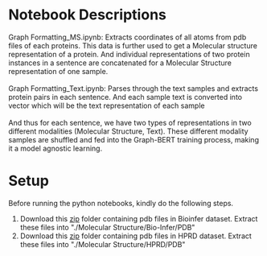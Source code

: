 # Notebook Descriptions
Graph Formatting_MS.ipynb: Extracts coordinates of all atoms from pdb files of each proteins. This data is further used to get a Molecular structure representation of a protein. And individual representations of two protein instances in a sentence are concatenated for a Molecular Structure representation of one sample.<br><br>
Graph Formatting_Text.ipynb: Parses through the text samples and extracts protein pairs in each sentence. And each sample text is converted into vector which will  be the text representation of each sample<br><br>
And thus for each sentence, we have two types of representations in two different modalities (Molecular Structure, Text). These different modality samples are shuffled and fed into the Graph-BERT training process, making it a model agnostic learning.

# Setup
Before running the python notebooks, kindly do the following steps.
1.  Download this [zip](https://drive.google.com/file/d/1YOG6CTirzwjC-S8YLXW05hG2qvYLARlx/view?usp=sharing) folder containing pdb files in Bioinfer dataset. Extract these files into "./Molecular Structure/Bio-Infer/PDB"
2.  Download this [zip](https://drive.google.com/file/d/115G1vlkL2TOncU2XdhlcVoYGRjHRMeVT/view?usp=sharing) folder containing pdb files in HPRD dataset. Extract these files into "./Molecular Structure/HPRD/PDB"
